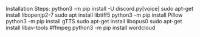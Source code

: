 Installation Steps:
python3 -m pip install -U discord.py[voice]
sudo apt-get install libopenjp2-7
sudo apt install libtiff5
python3 -m pip install Pillow
python3 -m pip install gTTS
sudo apt-get install libopus0
sudo apt-get install libav-tools #ffmpeg
 python3 -m pip install wordcloud
